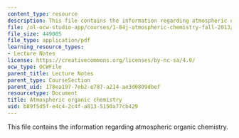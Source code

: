 ```yaml
---
content_type: resource
description: This file contains the information regarding atmospheric organic chemistry.
file: /ol-ocw-studio-app/courses/1-84j-atmospheric-chemistry-fall-2013/b89f5d5fe4c42c4fa8135150a77cb429_MIT1_84JF13_Lec12_orgo.pdf
file_size: 449005
file_type: application/pdf
learning_resource_types:
- Lecture Notes
license: https://creativecommons.org/licenses/by-nc-sa/4.0/
ocw_type: OCWFile
parent_title: Lecture Notes
parent_type: CourseSection
parent_uid: 178ea197-7eb2-e787-a214-ae3d0809dbef
resourcetype: Document
title: Atmospheric organic chemistry
uid: b89f5d5f-e4c4-2c4f-a813-5150a77cb429
---
```

This file contains the information regarding atmospheric organic chemistry.